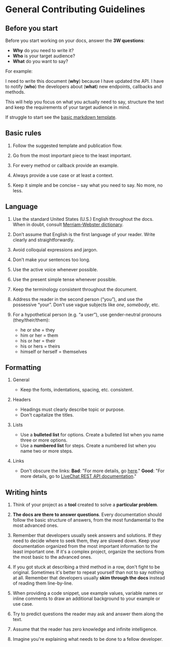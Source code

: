 # General Contributing Guidelines

## Before you start

Before you start working on your docs, answer the **3W questions**:

- **Why** do you need to write it? 
- **Who** is your target audience?
- **What** do you want to say? 

For example:

I need to write this document (**why**) because I have updated the API. I have to notify (**who**) the developers about (**what**) new endpoints, callbacks and methods.

This will help you focus on what you actually need to say, structure the text and keep the requirements of your target audience in mind.

If struggle to start see the [basic markdown template](https://github.com/livechat/dev-docs-template).

## Basic rules

1. Follow the suggested template and publication flow.

2. Go from the most important piece to the least important.

3. For every method or callback provide an example.

4. Always provide a use case or at least a context.

5. Keep it simple and be concise – say what you need to say. No more, no less.


## Language

1. Use the standard United States (U.S.) English throughout the docs. When in doubt, consult [Merriam-Webster dictionary](https://www.merriam-webster.com/).

2. Don’t assume that English is the first language of your reader. Write clearly and straightforwardly.

3. Avoid colloquial expressions and jargon.

4. Don’t make your sentences too long.

5. Use the active voice whenever possible.

6. Use the present simple tense whenever possible.

7. Keep the terminology consistent throughout the document.

8. Address the reader in the second person (“you”), and use the possessive “your”. Don't use vague subjects like *one*, *somebody*, etc.

9. For a hypothetical person (e.g. “a user”), use gender-neutral pronouns (they/their/them):

	- he or she = they
	- him or her = them
	- his or her = their
	- his or hers = theirs
	- himself or herself = themselves


## Formatting

1. General

	- Keep the fonts, indentations, spacing, etc. consistent.

2. Headers

	- Headings must clearly describe topic or purpose.
	- Don't capitalize the titles.

4. Lists

	- Use a **bulleted list** for options. Create a bulleted list when you name three or more options.
	- Use a **numbered list** for steps. Create a numbered list when you name two or more steps.

5. Links

	- Don’t obscure the links:
	**Bad**: "For more details, go [here](https://docs.livechatinc.com/rest-api)."
	**Good**: "For more details, go to [LiveChat REST API documentation](https://docs.livechatinc.com/rest-api)."

## Writing hints

1. Think of your project as a **tool** created to solve a **particular problem**.

2. **The docs are there to answer questions**. Every documentation should follow the basic structure of answers, from the most fundamental to the most advanced ones.

3. Remember that developers usually seek answers and solutions. If they need to decide where to seek them, they are slowed down. Keep your documentation organized from the most important information to the least important one. If it's a complex project, organize the sections from the most basic to the advanced ones.

4. If you got stuck at describing a third method in a row, don't fight to be original. Sometimes it's better to repeat yourself than not to say nothing at all. Remember that developers usually **skim through the docs** instead of reading them line-by-line.

5. When providing a code snippet, use example values, variable names or inline comments to draw an additional background to your example or use case. 

6. Try to predict questions the reader may ask and answer them along the text.

7. Assume that the reader has zero knowledge and infinite intelligence.

8. Imagine you're explaining what needs to be done to a fellow developer.
